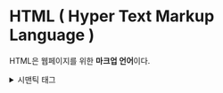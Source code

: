 # HTML ( Hyper Text Markup Language )
HTML은 웹페이지를 위한 <b>마크업 언어</b>이다. 

<details>
  
<summary>시맨틱 태그</summary>

``` HTML
<header></header> /* 가나다 */
section //ㅇ ㅁㅁ
 article
nav 
aside
footer
```


</details>
